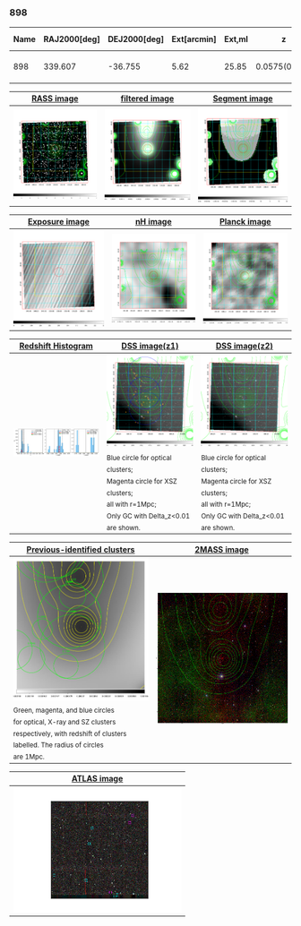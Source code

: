 <div STYLE="page-break-after: always;"></div>

### 898

|Name|RAJ2000[deg]|DEJ2000[deg] |Ext[arcmin]| Ext,ml | z | z_src| C|GC(XSZ,Delta_z<0.01)| GC(OPT,Delta_z<0.01)|GC| R_sig[arcmin] | R500[arcmin] | R500[Mpc]| CRsig[c/s] | CR500[c/s] |L500[1E44 erg/s]|F500[1E-12 erg/s/cm^2]| M500[1E14 Msun]|Tx[keV]|Cnt_sig|Beta|Rc[arcmin]|Comment|Alias|
|---|---|---|---|---|---|------|---|--------|---------|----------|---|---|---|---|---|---|---|---|---|---|---|---|---|---|
|898| 339.607| -36.755| 5.62| 25.85| 0.0575(0.005)| z1, z_opt| S| -| A| A, N, W| 9.288| 9.593| 0.641| 0.120(0.039)| 0.120(0.039)| 0.176(0.044)| 2.229(0.552)| 0.79(0.10)| 1.89(0.15)| 30.7| 0.844(-0.158+0.111)| 6.770(-1.494+1.285)| -| t288|

|[RASS image](../image/898/898_img.pdf)|[filtered image](../image/898/898_fil.pdf)|[Segment image](../image/898/898_seg.pdf)|
|-------------------|--------------------|-------------------|
| <img src="../image/898/898_img.png" width="300">  | <img src="../image/898/898_fil.png" width="300">   | <img src="../image/898/898_seg.png" width="300">  |

|[Exposure image](../image/898/898_mex.pdf)| [nH image](../image/898/898_nh.pdf)| [Planck image](../image/898/898_p.pdf)|
|-------------------|--------------------|-------------------|
|<img src="../image/898/898_mex.png" width="300">   | <img src="../image/898/898_nh.png" width="300">    | <img src="../image/898/898_p.png" width="300"> |

|[Redshift Histogram](../image/898/898_zg.pdf) | [DSS image(z1)](../image/898/898_dss_z1.pdf)      |  [DSS image(z2)](../image/898/898_dss_z2.pdf)    |
|-------------------|--------------------|-------------------|
|<img src="../image/898/898_zg.png" width="300"> |<img src="../image/898/898_dss_z1.png" width="300"> <sub><br>Blue circle for optical clusters; <br>Magenta circle for XSZ clusters; <br>all with r=1Mpc; <br>Only GC with Delta_z<0.01 are shown. </sub>| <img src="../image/898/898_dss_z2.png" width="300"><sub><br>Blue circle for optical clusters; <br>Magenta circle for XSZ clusters; <br>all with r=1Mpc; <br>Only GC with Delta_z<0.01 are shown. </sub> |

|[Previous-identified clusters](../image/898/898_gc.pdf) | [2MASS image](../image/898/898_2mass.pdf)      |
|-------------------|-------------------|
|<img src=../image/898/898_gc.png width="300"> <br><sub>Green, magenta, and blue circles <br>for optical, X-ray and SZ clusters <br>respectively, with redshift of clusters <br>labelled. The radius of circles <br>are 1Mpc.</sub>|<img src="../image/898/898_2mass.png" width="300">  |

|[ATLAS image](../image/898/898_s.pdf)        |
|-------------------|
| <img src="../image/898/898_s.png" width="300">  |
